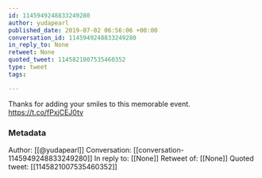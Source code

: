 ```yaml
---
id: 1145949248833249280
author: yudapearl
published_date: 2019-07-02 06:56:06 +00:00
conversation_id: 1145949248833249280
in_reply_to: None
retweet: None
quoted_tweet: 1145821007535460352
type: tweet
tags:

---
```


Thanks for adding your smiles to this memorable event. https://t.co/fPxjCEJ0tv

### Metadata

Author: [[@yudapearl]]
Conversation: [[conversation-1145949248833249280]]
In reply to: [[None]]
Retweet of: [[None]]
Quoted tweet: [[1145821007535460352]]
